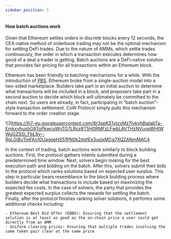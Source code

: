 ```yaml
---
sidebar_position: 5
---
```


#### How batch auctions work

Given that Ethereum settles orders in discrete blocks every 12 seconds, the CEX-native method of orderbook trading may not be the optimal mechanism for settling DeFi trades. Due to the nature of AMMs, which settle trades continuously, the order in which a transaction executes determines how good of a deal a trader is getting. Batch auctions are a DeFi-native solution that provides fair pricing for all transactions within an Ethereum block. 

Ethereum has been friendly to batching mechanisms for a while. With the introduction of [PBS](https://ethereum.org/nl/roadmap/pbs/), Ethereum broke from a single-auction model into a two-sided marketplace. Builders take part in an initial auction to determine what transactions will be included in a block, and proposers take part in a second auction to decide which block will ultimately be committed to the chain next. So users are already, in fact, participating in “batch auction”-style transaction settlement. CoW Protocol simply pulls this mechanism forward to the order creation stage.

![](https://lh7-eu.googleusercontent.com/6r3spKS1vtzxMz7lvkvhBialabTa-EmkxvhuxbG9ToPkwcuWnTG7LRoz8T5H0RMFzLFwbLAVTHzNVuopWHtWWgGZSSI_FbL8v--RgLGiBvTmFAo10UaggeHS51PN0k2dgfEe3uslxMCg7XQZANmMAC4

In the context of trading, batch auctions work similarly to block building auctions. First, the protocol gathers intents submitted during a predetermined time window. Next, solvers begin looking for the best execution path and bidding on the batch. After this, solvers submit their bids to the protocol which ranks solutions based on expected user surplus. This step in particular bears resemblance to the block building process where builders decide what transactions to include based on maximizing the expected fee costs. In the case of solvers, the party that provides the greatest expected surplus collects the rewards for settling the batch. Finally, after the protocol finishes ranking solver solutions, it performs some additional checks including:

    - Ethereum Best Bid Offer (EBBO): Ensuring that the settlement solution is at least as good as the on-chain price a user could get directly from an AMM
    - Uniform clearing prices: Ensuring that multiple trades involving the same token pair clear at the same price